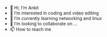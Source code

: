 - 👋 Hi, I’m Ankit
- 👀 I’m interested in coding and video editing
- 🌱 I’m currently learning networking and linux
- 💞️ I’m looking to collaborate on ...
- 📫 How to reach me 

<!---
uzu07/uzu07 is a ✨ special ✨ repository because its `README.md` (this file) appears on your GitHub profile.
You can click the Preview link to take a look at your changes.
--->
